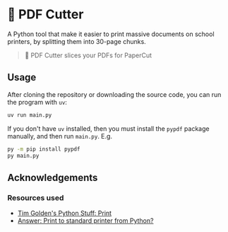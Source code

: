 # 📃 PDF Cutter

A Python tool that make it easier to print massive documents on school printers, by splitting them into 30-page chunks.

> 📖 PDF Cutter slices your PDFs for PaperCut

## Usage

After cloning the repository or downloading the source code, you can run the program with `uv`:

```bash
uv run main.py
```

If you don't have `uv` installed, then you must install the `pypdf` package manually, and then run `main.py`. E.g.

```bash
py -m pip install pypdf
py main.py
```

## Acknowledgements

### Resources used

- [Tim Golden's Python Stuff: Print](https://timgolden.me.uk/python/win32_how_do_i/print.html)
- [Answer: Print to standard printer from Python?](https://stackoverflow.com/a/22550163/11519302)
